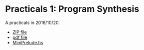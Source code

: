 # Practicals 1: Program Synthesis

A practicals in 2016/10/20.

* [ZIP file](http://flolac.iis.sinica.edu.tw/pl2016/lib/exe/fetch.php?media=practicals_01_code.zip)
* [pdf file](http://flolac.iis.sinica.edu.tw/pl2016/lib/exe/fetch.php?media=practicals_01.pdf)
* [MiniPrelude.hs](http://flolac.iis.sinica.edu.tw/pl2016/lib/exe/fetch.php?media=miniprelude.hs.zip)